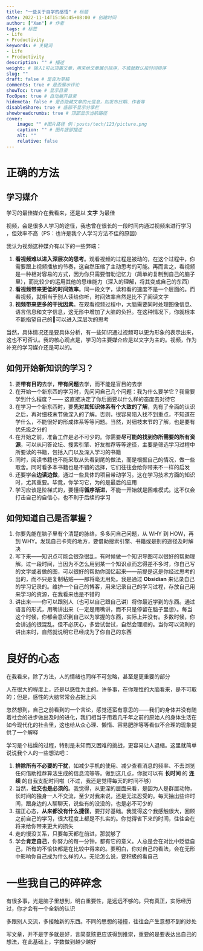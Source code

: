 ```yaml
---
title: "一些关于自学的感悟" # 标题
date: 2022-11-14T15:56:45+08:00 # 创建时间
author: ["Xan"] # 作者
tags: # 标签
- Life
- Productivity
keywords: # 关键词
- Life
- Productivity
description: "" # 描述
weight: # 输入1可以顶置文章，用来给文章展示排序，不填就默认按时间排序
slug: ""
draft: false # 是否为草稿
comments: true # 是否展示评论
showToc: true # 显示目录
TocOpen: true # 自动展开目录
hidemeta: false # 是否隐藏文章的元信息，如发布日期、作者等
disableShare: true # 底部不显示分享栏
showbreadcrumbs: true # 顶部显示当前路径
cover:
    image: "" #图片路径 例：posts/tech/123/picture.png
    caption: "" # 图片底部描述
    alt: ""
    relative: false
---
```


# 正确的方法
## 学习媒介
学习的最佳媒介在我看来，还是以 **文字** 为最佳  

视频，会是很多人学习的途径，我也曾在很长的一段时间内通过视频来进行学习 ，但效率不高（PS：也许是我个人学习方法不佳的原因）  

我认为视频这种媒介有以下的一些弊端：
1. **看视频难以进入深层次的思考**。观看视频的过程是被动的，在这个过程中，你需要跟上视频播放的节奏，这自然压缩了主动思考的可能。再而言之，看视频是一种相对容易的方式，因为你只需要借助记忆力（简单的复制到自己的脑子里），而比较少的运用其他的思维能力（深入的理解，将其变成自己的东西）
2. **看视频带来更低的时间效率**。同一段文字，读和看的速度不是一个层面的。而看视频，就相当于别人读给你听，时间效率自然是比不了阅读文字
3. **视频带来更多的干扰因素**。在观看视频过程中，大脑需要同时处理图像信息、语言信息和文字信息，这无形中增加了大脑的负担。在这种情况下，你就根本不能指望自己的🧠可以进入深层次的思考

当然，具体情况还是要具体分析，有一些知识通过视频可以更为形象的表示出来，这也不可否认。我的核心观点是，学习的主要媒介应是以文字为主的。视频，作为补充的学习媒介还是可以的。
## 如何开始新知识的学习？
1. 要**带有目的**去学，**带有问题**去学，而不能是盲目的去学
2. 在开始一个新东西的学习时，先问问自己几个问题：我为什么要学它？我需要学到什么程度？—— 这直接决定了你后面要以什么样的态度去对待它  
3. 在学习一个新东西时，要**先对其知识体系有个大致的了解**，先有了全面的认识之后，再对细枝末节做深入的了解。否则，很容易陷入找不到重点，不知道在学什么，不能很好的形成体系等等问题。当然，对细枝末节的了解，也是要有优先级之分的  
4. 在开始之前，准备工作是必不可少的。你需要**尽可能的找到你所需要的所有资源**，可以从问答论坛、搜索引擎、好友推荐等等途径，主要是筛选学习过程中所要读的书籍，包括入门以及深入学习的书籍
5. 同时，阅读书籍也不能采取从头看到尾的做法，而是根据自己的情况，做一些取舍。同时看多本书籍也是不错的选择，它们往往会给你带来不一样的启发  
6. 还要学会**边读边做**，通过一些具体的项目带动学习。这在学习技术方面的知识时，尤其重要。毕竟，你学习它，为的是最后的应用  
7. 学习应该是阶梯式的，要懂得**循序渐进**，不能一开始就是困难模式。这不仅会打击自己的自信心，也不利于后续的学习
## 如何知道自己是否掌握？
1. 你要先能在脑子里有个清楚的脉络，多多问自己问题，从 WHY 到 HOW，再到 WHY。发现自己卡壳的地方，要借助搜索引擎、书籍或是别的途径及时解决
2. 写下来——知识点可能会很杂很乱，有时候做一个知识导图可以很好的帮助理解。过一段时间，当因为不怎么用到某一个知识点而忘得差不多时，你自己写的文字或者做的图，可以很好的帮助你回忆起来——前提是这是你经过思考的出的，而不只是复制粘贴——那将毫无用处。我是通过 **Obsidian** 来记录自己的学习记录的。维护一个自己的博客，用来记录自己的学习过程，存放自己用来学习的资源，在我看来也是不错的
3. 讲出来——你可以跟别人（也可以自己跟自己讲）将你最近学到的东西。通过语言的形式，用嘴讲出来（一定是用嘴讲，而不只是停留在脑子里想）。每当这个时候，你都会意识到自己以为掌握的东西，实际上并没有。多数时候，你会讲述的很混乱。但不必灰心，多尝试尝试，自然会理顺的。当你可以流利的讲出来时，自然就说明它已经成为了你自己的东西
# 良好的心态
在我看来，除了方法，人的情绪也同样不可忽略，甚至是更重要的部分  

人在很大的程度上，还是以感性为主的。许多事，在你理性的大脑看来，是不可取的；但是，感性的大脑常常会占据上风  

忽然想到，自己之前看到的一个言论，感觉还蛮有意思的——我们的身体并没有随着社会的进步做出及时的进化，我们相当于用着几千年之前的原始人的身体生活在如今现代化的社会里，这也给从众心理、懒惰、容易肥胖等等看似不合理的现象提供了一个解释  

学习是个枯燥的过程，特别是未知而又困难的挑战，更容易让人退缩。这里就简单说说我个人的一些想法吧：  
1. **排除所有不必要的干扰**，如减少手机的使用、减少查看消息的频率、不去浏览任何借助推荐算法生成的信息流等等。做到这几点，你就可以有 **长时间** 的 **连续** 的自我支配时间啦（不过，我还是觉得每天的时间不够）
2. 当然，**社交也是必须的**。我觉得，从更深的层面来看，是因为人是群居动物，长时间的独身一人不交流，至少对我来说，还是无法忍受的。每天抽出些许时间，跟身边的人聊聊天，说些有的没没的，也是必不可少的
3. 摆正心态，**从来都没有什么捷径**，要打好基础。我觉得这个我感触很大，回顾之前自己的学习，很大程度上都是不扎实的。你觉得省下来的时间，往往会在将来给你带来更大的损失
4. 走的慢没关系，只要每天都在前进，那就够了
5. 学会**肯定自己**，你努力的每一分钟，都有它的意义。人总是会在对比中贬低自己，所有的不愉快都是在比较中得来的。要明白，你对自己的看法，会在无形中影响你自己成为什么样的人。无论怎么说，要积极的看自己
# 一些我自己的碎碎念
有很多事，光是脑子里想到，明白重要性，是远远不够的。只有真正，实际经历过，你才会有一个全新的认识  

多跟别人交流，多接触新的东西。不同的思想的碰撞，往往会产生意想不到的妙处  

写文章，并不是字多就是好，言简意赅更应该得到推崇，重要的是要表达出自己的想法，在此基础上，字数做到越少越好
